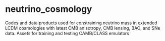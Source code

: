 # neutrino_cosmology
Codes and data products used for constraining neutrino mass in extended LCDM cosmologies with latest CMB anisotropy, CMB lensing, BAO, and SNe data. Assets for training and testing CAMB/CLASS emulators

